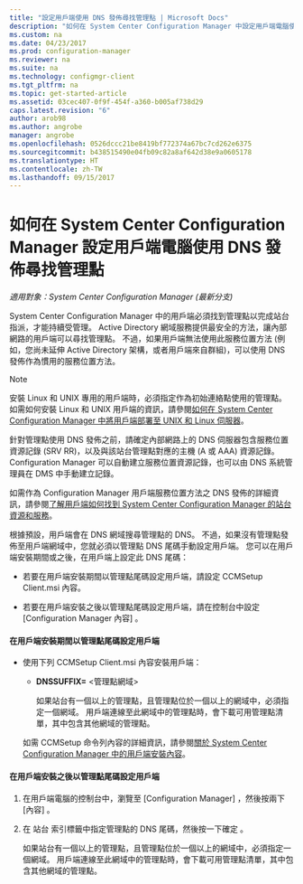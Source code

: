 ```yaml
---
title: "設定用戶端使用 DNS 發佈尋找管理點 | Microsoft Docs"
description: "如何在 System Center Configuration Manager 中設定用戶端電腦使用 DNS 發佈尋找管理點。"
ms.custom: na
ms.date: 04/23/2017
ms.prod: configuration-manager
ms.reviewer: na
ms.suite: na
ms.technology: configmgr-client
ms.tgt_pltfrm: na
ms.topic: get-started-article
ms.assetid: 03cec407-0f9f-454f-a360-b005af738d29
caps.latest.revision: "6"
author: arob98
ms.author: angrobe
manager: angrobe
ms.openlocfilehash: 0526dccc21be8419bf772374a67bc7cd262e6375
ms.sourcegitcommit: b438515490e04fb09c82a8af642d38e9a0605178
ms.translationtype: HT
ms.contentlocale: zh-TW
ms.lasthandoff: 09/15/2017
---
```

# <a name="how-to-configure-client-computers-to-find-management-points-by-using-dns-publishing-in-system-center-configuration-manager"></a>如何在 System Center Configuration Manager 設定用戶端電腦使用 DNS 發佈尋找管理點

*適用對象：System Center Configuration Manager (最新分支)*

System Center Configuration Manager 中的用戶端必須找到管理點以完成站台指派，才能持續受管理。 Active Directory 網域服務提供最安全的方法，讓內部網路的用戶端可以尋找管理點。 不過，如果用戶端無法使用此服務位置方法 (例如，您尚未延伸 Active Directory 架構，或者用戶端來自群組)，可以使用 DNS 發佈作為慣用的服務位置方法。  

> [!NOTE]  
>  安裝 Linux 和 UNIX 專用的用戶端時，必須指定作為初始連絡點使用的管理點。 如需如何安裝 Linux 和 UNIX 用戶端的資訊，請參閱[如何在 System Center Configuration Manager 中將用戶端部署至 UNIX 和 Linux 伺服器](../../../core/clients/deploy/deploy-clients-to-unix-and-linux-servers.md)。  

 針對管理點使用 DNS 發佈之前，請確定內部網路上的 DNS 伺服器包含服務位置資源記錄 (SRV RR)，以及與該站台管理點對應的主機 (A 或 AAA) 資源記錄。 Configuration Manager 可以自動建立服務位置資源記錄，也可以由 DNS 系統管理員在 DMS 中手動建立記錄。  

 如需作為 Configuration Manager 用戶端服務位置方法之 DNS 發佈的詳細資訊，請參閱[了解用戶端如何找到 System Center Configuration Manager 的站台資源和服務](../../../core/plan-design/hierarchy/understand-how-clients-find-site-resources-and-services.md)。  

 根據預設，用戶端會在 DNS 網域搜尋管理點的 DNS。 不過，如果沒有管理點發佈至用戶端網域中，您就必須以管理點 DNS 尾碼手動設定用戶端。 您可以在用戶端安裝期間或之後，在用戶端上設定此 DNS 尾碼：  

-   若要在用戶端安裝期間以管理點尾碼設定用戶端，請設定 CCMSetup Client.msi 內容。  

-   若要在用戶端安裝之後以管理點尾碼設定用戶端，請在控制台中設定 [Configuration Manager 內容] 。  

#### <a name="to-configure-clients-for-a-management-point-suffix-during-client-installation"></a>在用戶端安裝期間以管理點尾碼設定用戶端  

-   使用下列 CCMSetup Client.msi 內容安裝用戶端：  

    -   **DNSSUFFIX=** &lt;管理點網域\>  

         如果站台有一個以上的管理點，且管理點位於一個以上的網域中，必須指定一個網域。 用戶端連線至此網域中的管理點時，會下載可用管理點清單，其中包含其他網域的管理點。  

     如需 CCMSetup 命令列內容的詳細資訊，請參閱[關於 System Center Configuration Manager 中的用戶端安裝內容](../../../core/clients/deploy/about-client-installation-properties.md)。  

#### <a name="to-configure-clients-for-a-management-point-suffix-after-client-installation"></a>在用戶端安裝之後以管理點尾碼設定用戶端  

1.  在用戶端電腦的控制台中，瀏覽至 [Configuration Manager] ，然後按兩下 [內容] 。  

2.  在 站台  索引標籤中指定管理點的 DNS 尾碼，然後按一下確定 。  

     如果站台有一個以上的管理點，且管理點位於一個以上的網域中，必須指定一個網域。 用戶端連線至此網域中的管理點時，會下載可用管理點清單，其中包含其他網域的管理點。
